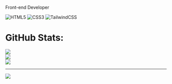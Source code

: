 Front-end Developer

![HTML5](https://img.shields.io/badge/html5-%23E34F26.svg?style=for-the-badge&logo=html5&logoColor=white) ![CSS3](https://img.shields.io/badge/css3-%231572B6.svg?style=for-the-badge&logo=css3&logoColor=white) ![TailwindCSS](https://img.shields.io/badge/tailwindcss-%2338B2AC.svg?style=for-the-badge&logo=tailwind-css&logoColor=white)

# GitHub Stats:
![](https://github-readme-stats.vercel.app/api?username=bluemoonrz&theme=blueberry&hide_border=false&include_all_commits=false&count_private=false)<br/>
![](https://github-readme-streak-stats.herokuapp.com/?user=bluemoonrz&theme=blueberry&hide_border=false)<br/>
![](https://github-readme-stats.vercel.app/api/top-langs/?username=bluemoonrz&theme=blueberry&hide_border=false&include_all_commits=false&count_private=false&layout=compact)

---
[![](https://visitcount.itsvg.in/api?id=bluemoonrz&icon=5&color=1)](https://visitcount.itsvg.in)

